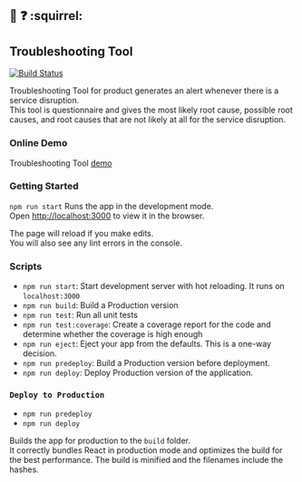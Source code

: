 ## :feet: :question: :squirrel:

## Troubleshooting Tool

[![Build Status](https://travis-ci.org/AhmadKabakibi/troubleshooting-tool.svg?branch=master)](https://travis-ci.org/AhmadKabakibi/troubleshooting-tool)

Troubleshooting Tool for product generates an alert whenever there is a service disruption.<br>
This tool is questionnaire and gives the most likely root cause, possible root causes,
and root causes that are not likely at all for the service disruption.

### Online Demo

Troubleshooting Tool [demo](https://ahmadkabakibi.github.io/troubleshooting-tool)

### Getting Started

`npm run start` Runs the app in the development mode.<br>
Open [http://localhost:3000](http://localhost:3000) to view it in the browser.

The page will reload if you make edits.<br>
You will also see any lint errors in the console.

### Scripts

- `npm run start`: Start development server with hot reloading. It runs on `localhost:3000`
- `npm run build`: Build a Production version
- `npm run test`: Run all unit tests
- `npm run test:coverage`: Create a coverage report for the code and determine whether the coverage is high enough
- `npm run eject`: Eject your app from the defaults. This is a one-way decision.
- `npm run predeploy`: Build a Production version before deployment.
- `npm run deploy`: Deploy Production version of the application.

### `Deploy to Production`

- `npm run predeploy`
- `npm run deploy`

Builds the app for production to the `build` folder.<br>
It correctly bundles React in production mode and optimizes the build for the best performance.
The build is minified and the filenames include the hashes.<br>
